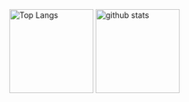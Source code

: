 <img alt="Top Langs" height="150px" src="https://github-readme-stats.vercel.app/api/top-langs/?username=tensho1026&https://github.com/anuraghazra/github-readme-stats" />
<img alt="github stats" height="150px" src="https://github-readme-stats.vercel.app/api?username=tensho1026&show_icons=true&theme=transparent" />
